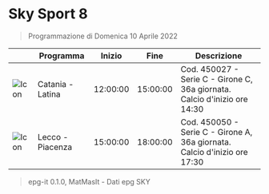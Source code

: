 # Sky Sport 8
> Programmazione di Domenica 10 Aprile 2022

||Programma|Inizio|Fine|Descrizione|
|---|---|---|---|---|
|![Icon](https://guidatv.sky.it/uuid/ba99c1a0-e067-480d-b4ea-94f5ad453244/cover?md5ChecksumParam=cf4e3599808bd048eef0fe617817ae7b)|Catania - Latina|12:00:00|15:00:00|Cod. 450027 - Serie C - Girone C, 36a giornata. Calcio d&#039;inizio ore 14:30
|![Icon](https://guidatv.sky.it/uuid/b85005a6-a39c-4e78-84ba-2b47e58110e8/cover?md5ChecksumParam=78f44c05b56743bd25d8dd6b3e977018)|Lecco - Piacenza|15:00:00|18:00:00|Cod. 450050 - Serie C - Girone A, 36a giornata. Calcio d&#039;inizio ore 17:30



 > epg-it 0.1.0, MatMasIt - Dati epg SKY